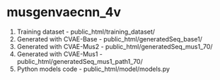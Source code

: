 # musgenvaecnn_4v

1. Training dataset - public_html/training_dataset/
2. Generated with CVAE-Base - public_html/generatedSeq_base1/
3. Generated with CVAE-Mus2 - public_html/generatedSeq_mus1_70/
4. Generated with CVAE-Mus1 - public_html/generatedSeq_mus1_path1_70/
4. Python models code - public_html/model/models.py

